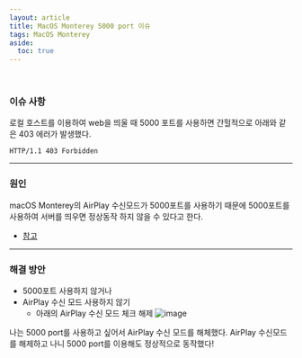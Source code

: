 ```yaml
---
layout: article
title: MacOS Monterey 5000 port 이슈
tags: MacOS Monterey
aside:
  toc: true
---
```

<br>

### 이슈 사항
로컬 호스트를 이용하여 web을 띄울 때 5000 포트를 사용하면 간헐적으로 아래와 같은 403 에러가 발생했다.
``` shell
HTTP/1.1 403 Forbidden
```

----
### 원인
macOS Monterey의 AirPlay 수신모드가 5000포트를 사용하기 때문에 5000포트를 사용하여 서버를 띄우면 정상동작 하지 않을 수 있다고 한다.
- [참고](https://developer.apple.com/forums/thread/693768)

----

### 해결 방안
- 5000포트 사용하지 않거나
- AirPlay 수신 모드 사용하지 않기
    - 아래의 AirPlay 수신 모드 체크 해제
    ![image](https://user-images.githubusercontent.com/60612551/224476767-20a699f1-f06a-4ded-a4f0-07575053e2c8.png)

나는 5000 port를 사용하고 싶어서 AirPlay 수신 모드를 해체했다.
AirPlay 수신모드를 해제하고 나니 5000 port를 이용해도 정상적으로 동작했다!
